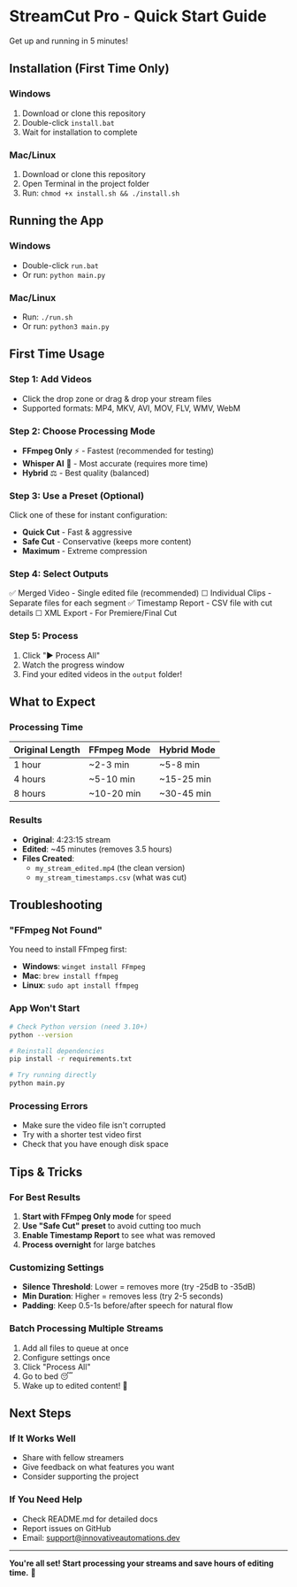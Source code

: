 # StreamCut Pro - Quick Start Guide

Get up and running in 5 minutes!

## Installation (First Time Only)

### Windows
1. Download or clone this repository
2. Double-click `install.bat`
3. Wait for installation to complete

### Mac/Linux
1. Download or clone this repository
2. Open Terminal in the project folder
3. Run: `chmod +x install.sh && ./install.sh`

## Running the App

### Windows
- Double-click `run.bat`
- Or run: `python main.py`

### Mac/Linux
- Run: `./run.sh`
- Or run: `python3 main.py`

## First Time Usage

### Step 1: Add Videos
- Click the drop zone or drag & drop your stream files
- Supported formats: MP4, MKV, AVI, MOV, FLV, WMV, WebM

### Step 2: Choose Processing Mode
- **FFmpeg Only** ⚡ - Fastest (recommended for testing)
- **Whisper AI** 🎯 - Most accurate (requires more time)
- **Hybrid** ⚖️ - Best quality (balanced)

### Step 3: Use a Preset (Optional)
Click one of these for instant configuration:
- **Quick Cut** - Fast & aggressive
- **Safe Cut** - Conservative (keeps more content)
- **Maximum** - Extreme compression

### Step 4: Select Outputs
✅ Merged Video - Single edited file (recommended)
☐ Individual Clips - Separate files for each segment
✅ Timestamp Report - CSV file with cut details
☐ XML Export - For Premiere/Final Cut

### Step 5: Process
1. Click "▶ Process All"
2. Watch the progress window
3. Find your edited videos in the `output` folder!

## What to Expect

### Processing Time
| Original Length | FFmpeg Mode | Hybrid Mode |
|----------------|-------------|-------------|
| 1 hour | ~2-3 min | ~5-8 min |
| 4 hours | ~5-10 min | ~15-25 min |
| 8 hours | ~10-20 min | ~30-45 min |

### Results
- **Original**: 4:23:15 stream
- **Edited**: ~45 minutes (removes 3.5 hours)
- **Files Created**:
  - `my_stream_edited.mp4` (the clean version)
  - `my_stream_timestamps.csv` (what was cut)

## Troubleshooting

### "FFmpeg Not Found"
You need to install FFmpeg first:
- **Windows**: `winget install FFmpeg`
- **Mac**: `brew install ffmpeg`
- **Linux**: `sudo apt install ffmpeg`

### App Won't Start
```bash
# Check Python version (need 3.10+)
python --version

# Reinstall dependencies
pip install -r requirements.txt

# Try running directly
python main.py
```

### Processing Errors
- Make sure the video file isn't corrupted
- Try with a shorter test video first
- Check that you have enough disk space

## Tips & Tricks

### For Best Results
1. **Start with FFmpeg Only mode** for speed
2. **Use "Safe Cut" preset** to avoid cutting too much
3. **Enable Timestamp Report** to see what was removed
4. **Process overnight** for large batches

### Customizing Settings
- **Silence Threshold**: Lower = removes more (try -25dB to -35dB)
- **Min Duration**: Higher = removes less (try 2-5 seconds)
- **Padding**: Keep 0.5-1s before/after speech for natural flow

### Batch Processing Multiple Streams
1. Add all files to queue at once
2. Configure settings once
3. Click "Process All"
4. Go to bed 😴
5. Wake up to edited content! 🎉

## Next Steps

### If It Works Well
- Share with fellow streamers
- Give feedback on what features you want
- Consider supporting the project

### If You Need Help
- Check README.md for detailed docs
- Report issues on GitHub
- Email: support@innovativeautomations.dev

---

**You're all set! Start processing your streams and save hours of editing time.** 🚀
